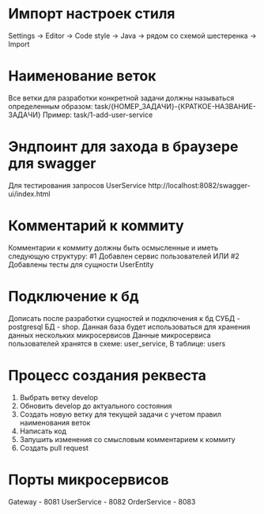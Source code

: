 # Импорт настроек стиля

Settings -> Editor -> Code style -> Java -> рядом со схемой шестеренка
-> Import

# Наименование веток

Все ветки для разработки конкретной задачи должны называться определенным образом:
task/{НОМЕР_ЗАДАЧИ}-{КРАТКОЕ-НАЗВАНИЕ-ЗАДАЧИ}
Пример:
task/1-add-user-service

#  Эндпоинт для захода в браузере для swagger 

Для тестирования запросов  UserService
http://localhost:8082/swagger-ui/index.html

# Комментарий к коммиту

Комментарии к коммиту должны быть осмысленные и иметь следующую структуру:
#1 Добавлен сервис пользователей
ИЛИ
#2 Добавлены тесты для сущности UserEntity

# Подключение к бд

Дописать после разработки сущностей и подключения к бд
СУБД - postgresql
БД - shop. Данная база будет использоваться для хранения данных нескольких микросервисов
Данные микросервиса пользователей хранятся в схеме:
user_service,
В таблице:
users

# Процесс создания реквеста

1. Выбрать ветку develop
2. Обновить develop до актуального состояния
3. Создать новую ветку для текущей задачи с учетом правил наименования веток
4. Написать код
5. Запушить изменения со смысловым комментарием к коммиту
6. Создать pull request

# Порты микросервисов

Gateway - 8081
UserService - 8082
OrderService - 8083


